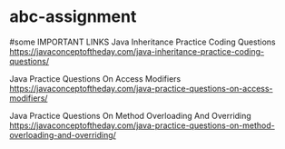 # abc-assignment


#some IMPORTANT LINKS 
Java Inheritance Practice Coding Questions
https://javaconceptoftheday.com/java-inheritance-practice-coding-questions/


Java Practice Questions On Access Modifiers
https://javaconceptoftheday.com/java-practice-questions-on-access-modifiers/


Java Practice Questions On Method Overloading And Overriding
https://javaconceptoftheday.com/java-practice-questions-on-method-overloading-and-overriding/
